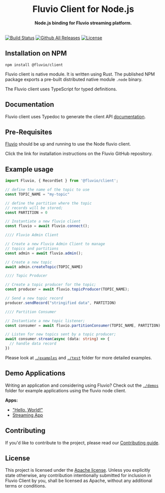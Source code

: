 <h1 align="center">Fluvio Client for Node.js</h1>
<div align="center">
 <strong>
   Node.js binding for Fluvio streaming platform.
 </strong>
</div>
<br />
  
[![Build Status](https://github.com/infinyon/flv-client-node/workflows/Smoke%20Test/badge.svg)](https://github.com/infinyon/flv-client-node/actions) [![Github All Releases](https://img.shields.io/npm/dm/@fluvio/client.svg)]() [![License](https://img.shields.io/badge/License-Apache%202.0-blue.svg)](https://github.com/infinyon/flv-client-node/blob/master/LICENSE-APACHE)

## Installation on NPM

`npm install @fluvio/client`

Fluvio client is native module.  It is written using Rust. The published NPM package
exports a pre-built distributed native module `.node` binary.

The Fluvio client uses TypeScript for typed definitions.

## Documentation

Fluvio client uses Typedoc to generate the client API [documentation](https://infinyon.github.io/fluvio-client-node/).

## Pre-Requisites
[Fluvio](https://github.com/infinyon/fluvio) should be up and running to use the Node fluvio client. 

Click the link for installation instructions on the Fluvio GitHub repository.


## Example usage

```TypeScript
import Fluvio, { RecordSet } from '@fluvio/client';

// define the name of the topic to use
const TOPIC_NAME = "my-topic"

// define the partition where the topic
// records will be stored;
const PARTITION = 0

// Instantiate a new fluvio client
const fluvio = await Fluvio.connect();

//// Fluvio Admin Client

// Create a new Fluvio Admin Client to manage
// topics and partitions
const admin = await fluvio.admin();

// Create a new topic
await admin.createTopic(TOPIC_NAME)

//// Topic Producer

// Create a topic producer for the topic;
const producer = await fluvio.topicProducer(TOPIC_NAME);

// Send a new topic record
producer.sendRecord("stringified data", PARTITION)

//// Partition Consumer

// Instantiate a new topic listener;
const consumer = await fluvio.partitionConsumer(TOPIC_NAME, PARTITION)

// Listen for new topics sent by a topic producer;
await consumer.stream(async (data: string) => {
  // handle data record
})

```

Please look at [`./examples`](https://github.com/infinyon/fluvio-client-node/tree/master/examples) and [`./test`](https://github.com/infinyon/fluvio-client-node/tree/master/test) folder for more detailed examples.

## Demo Applications

Writing an application and considering using Fluvio? Check out the [`./demos`](https://github.com/infinyon/fluvio-client-node/tree/master/demos) folder for example
applications using the fluvio node client. 

__Apps:__

- ["Hello, World!"](https://nightly.fluvio.io/tutorials/hello-world-node/)
- [Streaming App](https://github.com/infinyon/fluvio-client-node/tree/master/demos/streaming-app)


## Contributing

If you'd like to contribute to the project, please read our [Contributing guide](https://github.com/infinyon/fluvio-client-node/blob/master/CONTRIBUTING.md).

## License

This project is licensed under the [Apache license](https://github.com/infinyon/fluvio-client-node/blob/master/LICENSE-APACHE). Unless you explicitly state otherwise, any contribution intentionally submitted for inclusion in Fluvio Client by you, shall be licensed as Apache, without any additional
terms or conditions.
